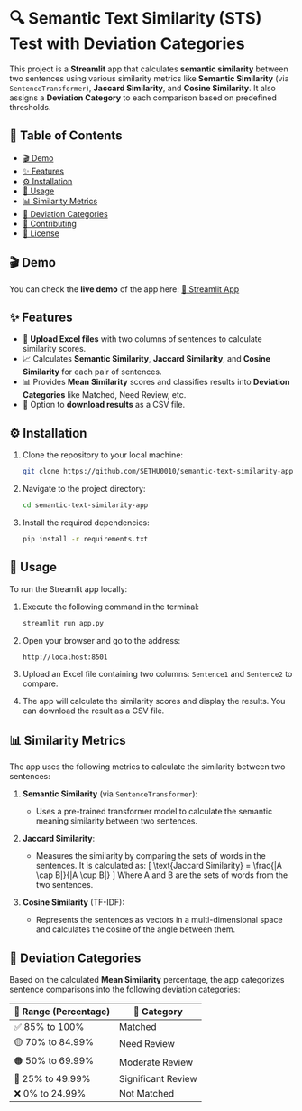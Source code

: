 # 🔍 Semantic Text Similarity (STS) Test with Deviation Categories

This project is a **Streamlit** app that calculates **semantic similarity** between two sentences using various similarity metrics like **Semantic Similarity** (via `SentenceTransformer`), **Jaccard Similarity**, and **Cosine Similarity**. It also assigns a **Deviation Category** to each comparison based on predefined thresholds.

## 📑 Table of Contents
- [🎬 Demo](#demo)
- [✨ Features](#features)
- [⚙️ Installation](#installation)
- [🚀 Usage](#usage)
- [📊 Similarity Metrics](#similarity-metrics)
- [📏 Deviation Categories](#deviation-categories)
- [🤝 Contributing](#contributing)
- [📜 License](#license)

## 🎬 Demo
You can check the **live demo** of the app here: [🚀 Streamlit App](#)

## ✨ Features
- 📁 **Upload Excel files** with two columns of sentences to calculate similarity scores.
- 📈 Calculates **Semantic Similarity**, **Jaccard Similarity**, and **Cosine Similarity** for each pair of sentences.
- 📊 Provides **Mean Similarity** scores and classifies results into **Deviation Categories** like Matched, Need Review, etc.
- 💾 Option to **download results** as a CSV file.

## ⚙️ Installation
1. Clone the repository to your local machine:
    ```bash
    git clone https://github.com/SETHU0010/semantic-text-similarity-app.git
    ```

2. Navigate to the project directory:
    ```bash
    cd semantic-text-similarity-app
    ```

3. Install the required dependencies:
    ```bash
    pip install -r requirements.txt
    ```

## 🚀 Usage
To run the Streamlit app locally:

1. Execute the following command in the terminal:
    ```bash
    streamlit run app.py
    ```

2. Open your browser and go to the address:
    ```bash
    http://localhost:8501
    ```

3. Upload an Excel file containing two columns: `Sentence1` and `Sentence2` to compare.

4. The app will calculate the similarity scores and display the results. You can download the result as a CSV file.

## 📊 Similarity Metrics
The app uses the following metrics to calculate the similarity between two sentences:

1. **Semantic Similarity** (via `SentenceTransformer`): 
   - Uses a pre-trained transformer model to calculate the semantic meaning similarity between two sentences.

2. **Jaccard Similarity**: 
   - Measures the similarity by comparing the sets of words in the sentences. It is calculated as:
     \[
     \text{Jaccard Similarity} = \frac{|A \cap B|}{|A \cup B|}
     \]
     Where A and B are the sets of words from the two sentences.

3. **Cosine Similarity** (TF-IDF): 
   - Represents the sentences as vectors in a multi-dimensional space and calculates the cosine of the angle between them.

## 📏 Deviation Categories
Based on the calculated **Mean Similarity** percentage, the app categorizes sentence comparisons into the following deviation categories:

| 🎯 Range (Percentage)  | 📌 Category              |
|------------------------|--------------------------|
| ✅ 85% to 100%          | Matched                  |
| 🟡 70% to 84.99%        | Need Review              |
| 🟠 50% to 69.99%        | Moderate Review          |
| 🔴 25% to 49.99%        | Significant Review       |
| ❌ 0% to 24.99%         | Not Matched              |


